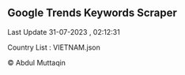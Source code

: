 

## Google Trends Keywords Scraper 
 
Last Update 31-07-2023 , 02:12:31

Country List :
VIETNAM.json



© Abdul Muttaqin 

